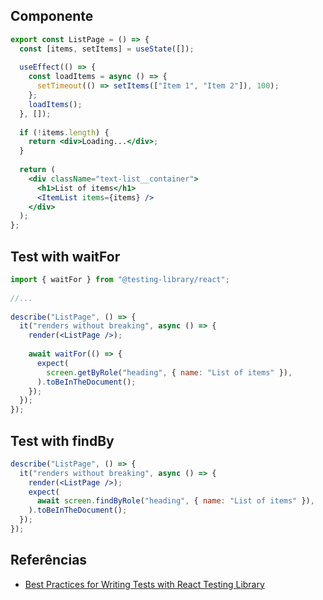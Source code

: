 
## Componente

```jsx
export const ListPage = () => {
  const [items, setItems] = useState([]);
 
  useEffect(() => {
    const loadItems = async () => {
      setTimeout(() => setItems(["Item 1", "Item 2"]), 100);
    };
    loadItems();
  }, []);
 
  if (!items.length) {
    return <div>Loading...</div>;
  }
 
  return (
    <div className="text-list__container">
      <h1>List of items</h1>
      <ItemList items={items} />
    </div>
  );
};
```

## Test with waitFor

```jsx
import { waitFor } from "@testing-library/react";
 
//...
 
describe("ListPage", () => {
  it("renders without breaking", async () => {
    render(<ListPage />);
 
    await waitFor(() => {
      expect(
        screen.getByRole("heading", { name: "List of items" }),
      ).toBeInTheDocument();
    });
  });
});

```

## Test with findBy

```jsx
describe("ListPage", () => {
  it("renders without breaking", async () => {
    render(<ListPage />);
    expect(
      await screen.findByRole("heading", { name: "List of items" }),
    ).toBeInTheDocument();
  });
});
```

## Referências

- [Best Practices for Writing Tests with React Testing Library](https://claritydev.net/blog/improving-react-testing-library-tests)

